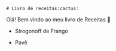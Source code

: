 	# Livro de receitas:cactus:

Olá! Bem vindo ao meu livro de Receitas :wave:

- Strogonoff de Frango

- Pavê